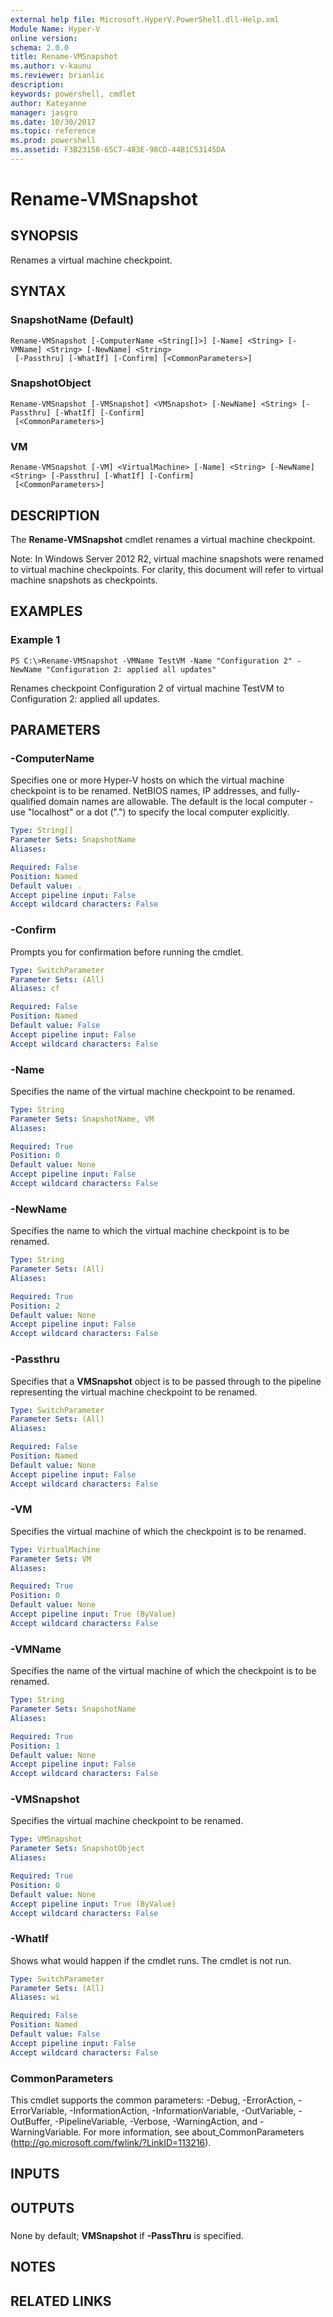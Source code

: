 ```yaml
---
external help file: Microsoft.HyperV.PowerShell.dll-Help.xml
Module Name: Hyper-V
online version: 
schema: 2.0.0
title: Rename-VMSnapshot
ms.author: v-kaunu
ms.reviewer: brianlic
description: 
keywords: powershell, cmdlet
author: Kateyanne
manager: jasgro
ms.date: 10/30/2017
ms.topic: reference
ms.prod: powershell
ms.assetid: F3B23158-65C7-483E-98CD-44B1C53145DA
---
```


# Rename-VMSnapshot

## SYNOPSIS
Renames a virtual machine checkpoint.

## SYNTAX

### SnapshotName (Default)
```
Rename-VMSnapshot [-ComputerName <String[]>] [-Name] <String> [-VMName] <String> [-NewName] <String>
 [-Passthru] [-WhatIf] [-Confirm] [<CommonParameters>]
```

### SnapshotObject
```
Rename-VMSnapshot [-VMSnapshot] <VMSnapshot> [-NewName] <String> [-Passthru] [-WhatIf] [-Confirm]
 [<CommonParameters>]
```

### VM
```
Rename-VMSnapshot [-VM] <VirtualMachine> [-Name] <String> [-NewName] <String> [-Passthru] [-WhatIf] [-Confirm]
 [<CommonParameters>]
```

## DESCRIPTION
The **Rename-VMSnapshot** cmdlet renames a virtual machine checkpoint.

Note: In Windows Server 2012 R2, virtual machine snapshots were renamed to virtual machine checkpoints.
For clarity, this document will refer to virtual machine snapshots as checkpoints.

## EXAMPLES

### Example 1
```
PS C:\>Rename-VMSnapshot -VMName TestVM -Name "Configuration 2" -NewName "Configuration 2: applied all updates"
```

Renames checkpoint Configuration 2 of virtual machine TestVM to Configuration 2: applied all updates.

## PARAMETERS

### -ComputerName
Specifies one or more Hyper-V hosts on which the virtual machine checkpoint is to be renamed.
NetBIOS names, IP addresses, and fully-qualified domain names are allowable.
The default is the local computer - use "localhost" or a dot (".") to specify the local computer explicitly.

```yaml
Type: String[]
Parameter Sets: SnapshotName
Aliases: 

Required: False
Position: Named
Default value: .
Accept pipeline input: False
Accept wildcard characters: False
```

### -Confirm
Prompts you for confirmation before running the cmdlet.

```yaml
Type: SwitchParameter
Parameter Sets: (All)
Aliases: cf

Required: False
Position: Named
Default value: False
Accept pipeline input: False
Accept wildcard characters: False
```

### -Name
Specifies the name of the virtual machine checkpoint to be renamed.

```yaml
Type: String
Parameter Sets: SnapshotName, VM
Aliases: 

Required: True
Position: 0
Default value: None
Accept pipeline input: False
Accept wildcard characters: False
```

### -NewName
Specifies the name to which the virtual machine checkpoint is to be renamed.

```yaml
Type: String
Parameter Sets: (All)
Aliases: 

Required: True
Position: 2
Default value: None
Accept pipeline input: False
Accept wildcard characters: False
```

### -Passthru
Specifies that a **VMSnapshot** object is to be passed through to the pipeline representing the virtual machine checkpoint to be renamed.

```yaml
Type: SwitchParameter
Parameter Sets: (All)
Aliases: 

Required: False
Position: Named
Default value: None
Accept pipeline input: False
Accept wildcard characters: False
```

### -VM
Specifies the virtual machine of which the checkpoint is to be renamed.

```yaml
Type: VirtualMachine
Parameter Sets: VM
Aliases: 

Required: True
Position: 0
Default value: None
Accept pipeline input: True (ByValue)
Accept wildcard characters: False
```

### -VMName
Specifies the name of the virtual machine of which the checkpoint is to be renamed.

```yaml
Type: String
Parameter Sets: SnapshotName
Aliases: 

Required: True
Position: 1
Default value: None
Accept pipeline input: False
Accept wildcard characters: False
```

### -VMSnapshot
Specifies the virtual machine checkpoint to be renamed.

```yaml
Type: VMSnapshot
Parameter Sets: SnapshotObject
Aliases: 

Required: True
Position: 0
Default value: None
Accept pipeline input: True (ByValue)
Accept wildcard characters: False
```

### -WhatIf
Shows what would happen if the cmdlet runs.
The cmdlet is not run.

```yaml
Type: SwitchParameter
Parameter Sets: (All)
Aliases: wi

Required: False
Position: Named
Default value: False
Accept pipeline input: False
Accept wildcard characters: False
```

### CommonParameters
This cmdlet supports the common parameters: -Debug, -ErrorAction, -ErrorVariable, -InformationAction, -InformationVariable, -OutVariable, -OutBuffer, -PipelineVariable, -Verbose, -WarningAction, and -WarningVariable. For more information, see about_CommonParameters (http://go.microsoft.com/fwlink/?LinkID=113216).

## INPUTS

## OUTPUTS

###  
None by default; **VMSnapshot** if **-PassThru** is specified.

## NOTES

## RELATED LINKS

